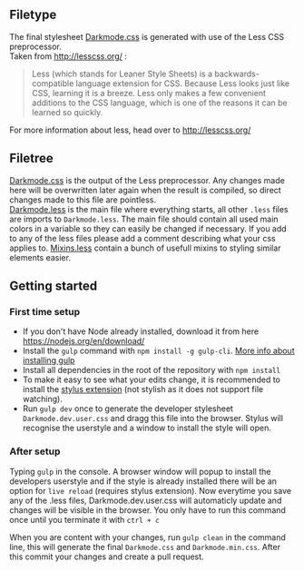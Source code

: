 ## Filetype
The final stylesheet [Darkmode.css](./../Darkmode.css) is generated with use of the Less CSS preprocessor.  
Taken from http://lesscss.org/ :

>Less (which stands for Leaner Style Sheets) is a backwards-compatible language extension for CSS. Because Less looks just like CSS, learning it is a breeze. Less only makes a few convenient additions to the CSS language, which is one of the reasons it can be learned so quickly.

For more information about less, head over to http://lesscss.org/

## Filetree
[Darkmode.css](../Darkmode.css) is the output of the Less preprocessor. Any changes made here will be overwritten later again when the result is compiled, so direct changes made to this file are pointless.  
[Darkmode.less](Darkmode.less) is the main file where everything starts, all other `.less` files are imports to `Darkmode.less`. The main file should contain all used main colors in a variable so they can easily be changed if necessary. If you add to any of the less files please add a comment describing what your css applies to.
[Mixins.less](Mixins.less) contain a bunch of usefull mixins to styling similar elements easier.

## Getting started
### First time setup
* If you don't have Node already installed, download it from here https://nodejs.org/en/download/  
* Install the `gulp` command with `npm install -g gulp-cli`. [More info about installing gulp](https://github.com/gulpjs/gulp/blob/v3.9.1/docs/getting-started.md)
* Install all dependencies in the root of the repository with `npm install`
* To make it easy to see what your edits change, it is recommended to install the [stylus extension](../README.md#installing) (not stylish as it does not support file watching).
* Run `gulp dev` once to generate the developer stylesheet `Darkmode.dev.user.css` and dragg this file into the browser. Stylus will recognise the userstyle and a window to install the style will open.

### After setup
Typing `gulp` in the console. A browser window will popup to install the developers userstyle and if the style is already installed there will be an option for `live reload` (requires stylus extension). Now everytime you save any of the .less files, Darkmode.dev.user.css will automaticly update and changes will be visible in the browser. You only have to run this command once until you terminate it with `ctrl + c`

When you are content with your changes, run `gulp clean` in the command line, this will generate the final `Darkmode.css` and `Darkmode.min.css`. After this commit your changes and create a pull request.